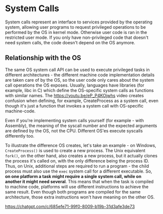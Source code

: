 # System Calls

System calls represent an interface to services provided by the operating system, allowing user programs to request privileged operations to be performed by the OS in kernel mode. Otherwise user code is ran in the restricted user mode. If you only have non-privileged code that doesn't need system calls, the code doesn't depend on the OS anymore.

## Relationship with the OS

The same OS system call API can be used to execute privileged tasks in different architectures - the different machine code implementation details are taken care of by the OS, so the user code only cares about the system call operations the OS exposes. Usually, languages have libraries (for example, libc in C) which define the OS-specific system calls as functions with similar names. The https://youtu.be/eP_P4KOjwhs video creates confusion when defining, for example, CreateProcess as a system call, even though it's just a function that invokes a system call with OS-specific machine-code.

Even if you're implementing system calls yourself (for example - with Assembly), the meaning of the syscall number and the expected arguments are defined by the OS, not the CPU. Different OS'es execute syscalls differently too.

To illustrate the difference OS creates, let's take an example - on Windows, `CreateProcess()` is used to create a new process. The Unix equivalent `fork()`, on the other hand, also creates a new process, but it actually clones the process it's called on, with the only difference being the process ID. Thus, on Unix, additional steps are required to run a program - the child process must also use the `exec` system call for a different executable. So, **on one platform a task might require a single system call, while on another it might need several**. This means that when the task is compiled to machine code, platforms will use different instructions to achieve the same result. Even though both programs are compiled for the same architecture, those extra instructions won't have meaning on the other OS.


https://chatgpt.com/c/685efe71-99f0-8009-b19b-31d3afe3de73



